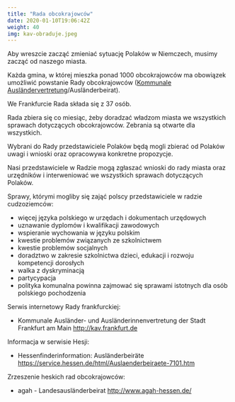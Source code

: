 ```yaml
---
title: "Rada obcokrajowców"
date: 2020-01-10T19:06:42Z
weight: 40
img: kav-obraduje.jpeg
---
```

Aby wreszcie zacząć zmieniać sytuację Polaków w Niemczech, musimy zacząć od naszego miasta.

<!--more-->

Każda gmina, w której mieszka ponad 1000 obcokrajowców ma obowiązek umożliwić powstanie Rady obcokrajowców ([Kommunale Ausländervertretung](https://de.wikipedia.org/wiki/Kommunale_Ausl%C3%A4ndervertretung)/Ausländerbeirat).

We Frankfurcie Rada składa się z 37 osób.

Rada zbiera się co miesiąc, żeby doradzać władzom miasta we wszystkich sprawach dotyczących obcokrajowców. Zebrania są otwarte dla wszystkich.

Wybrani do Rady przedstawiciele Polaków będą mogli zbierać od Polaków uwagi i wnioski oraz opracowywa konkretne propozycje. 

Nasi przedstawiciele w Radzie mogą zgłaszać wnioski do rady miasta oraz  urzędników i interweniować we wszystkich sprawach dotyczących Polaków.

Sprawy, którymi mogliby się zająć polscy przedstawiciele w radzie cudzoziemców:

* więcej języka polskiego w urzędach i dokumentach urzędowych
* uznawanie dyplomów i kwalifikacji zawodowych
* wspieranie wychowania w języku polskim
* kwestie problemów związanych ze szkolnictwem
* kwestie problemów socjalnych
* doradztwo w zakresie szkolnictwa dzieci, edukacji i rozwoju kompetencji dorosłych
* walka z dyskryminacją
* partycypacja
* polityka komunalna powinna zajmować się sprawami istotnych dla osób polskiego pochodzenia

Serwis internetowy Rady frankfurckiej:

* Kommunale Ausländer- und Ausländerinnenvertretung der Stadt Frankfurt am Main http://kav.frankfurt.de

Informacja w serwisie Hesji:

* Hessenfinderinformation: Ausländerbeiräte https://service.hessen.de/html/Auslaenderbeiraete-7101.htm

Zrzeszenie heskich rad obcokrajowców:

* agah - Landesausländerbeirat http://www.agah-hessen.de/


